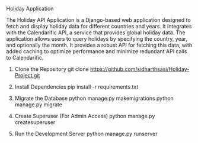 Holiday Application

The Holiday API Application is a Django-based web application designed to fetch and display holiday data for different countries and years. It integrates with the Calendarific API, a service that provides global holiday data. The application allows users to query holidays by specifying the country, year, and optionally the month. It provides a robust API for fetching this data, with added caching to optimize performance and minimize redundant API calls to Calendarific.



1. Clone the Repository
git clone https://github.com/sidharthsasi/Holiday-Project.git

2. Install Dependencies
pip install -r requirements.txt

3. Migrate the Database
python manage.py makemigrations
python manage.py migrate

4. Create Superuser (For Admin Access)
python manage.py createsuperuser

5. Run the Development Server
python manage.py runserver
